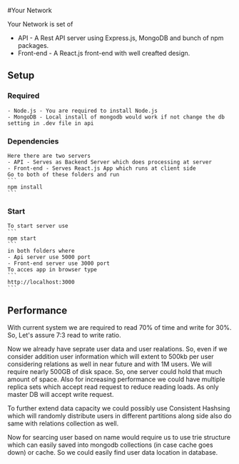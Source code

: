 #Your Network

Your Network is set of

- API - A Rest API server using Express.js, MongoDB and bunch of npm packages.
- Front-end - A React.js front-end with well creafted design.

## Setup

### Required

    - Node.js - You are required to install Node.js
    - MongoDB - Local install of mongodb would work if not change the db setting in .dev file in api

### Dependencies

    Here there are two servers
    - API - Serves as Backend Server which does processing at server
    - Front-end - Serves React.js App which runs at client side
    Go to both of these folders and run
    ```
    npm install
    ```

### Start

    To start server use
    ```
    npm start
    ```
    in both folders where
    - Api server use 5000 port
    - Front-end server use 3000 port
    To acces app in browser type
    ```
    http://localhost:3000
    ```

## Performance

With current system we are required to read 70% of time and write for 30%. So, Let's assure 7:3 read to write ratio.

Now we already have seprate user data and user realations. So, even if we consider addition user information which will extent to 500kb per user considering relations as well in near future and with 1M users.
We will require nearly 500GB of disk space. So, one server could hold that much amount of space.
Also for increasing performance we could have multiple replica sets which accept read request to reduce reading loads. As only master DB will accept write request.

To further extend data capacity we could possibly use Consistent Hashsing which will randomly distribute users in different partitions along side also do same with relations collection as well.

Now for searcing user based on name would require us to use trie structure which can easily saved into mongodb collections (in case cache goes down) or cache. So we could easily find user data location in database.
